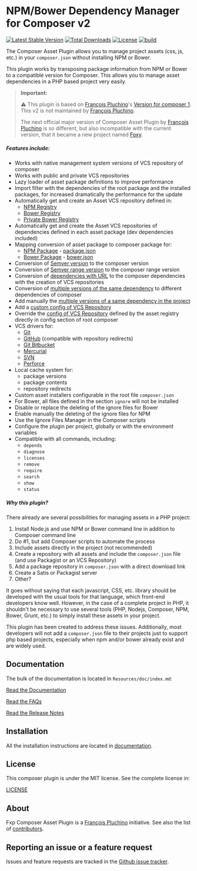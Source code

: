 NPM/Bower Dependency Manager for Composer v2
============================================

[![Latest Stable Version](https://poser.pugx.org/simialbi/composer-asset-plugin/v/stable?format=flat-square)](https://packagist.org/packages/simialbi/composer-asset-plugin)
[![Total Downloads](https://poser.pugx.org/simialbi/composer-asset-plugin/downloads?format=flat-square)](https://packagist.org/packages/simialbi/composer-asset-plugin)
[![License](https://poser.pugx.org/simialbi/composer-asset-plugin/license?format=flat-square)](https://packagist.org/packages/simialbi/composer-asset-plugin)
[![build](https://github.com/simialbi/composer-asset-plugin/actions/workflows/build.yml/badge.svg)](https://github.com/simialbi/composer-asset-plugin/actions/workflows/build.yml)

The Composer Asset Plugin allows you to manage project assets (css, js, etc.) in your `composer.json`
without installing NPM or Bower.

This plugin works by transposing package information from NPM or Bower to a compatible version for Composer.
This allows you to manage asset dependencies in a PHP based project very easily.

> **Important:**
>
> ⚠ This plugin is based on [François Pluchino](https://github.com/francoispluchino)'s [Version for composer 1](https://github.com/fxpio/composer-asset-plugin).
> This v2 is not maintained by [François Pluchino](https://github.com/francoispluchino).
> 
> The next official major version of Composer Asset Plugin by [François Pluchino](https://github.com/francoispluchino) is so different, but also incompatible with the current version,
> that it became a new project named [Foxy](https://github.com/fxpio/foxy).

##### Features include:

- Works with native management system versions of VCS repository of composer
- Works with public and private VCS repositories
- Lazy loader of asset package definitions to improve performance
- Import filter with the dependencies of the root package and the installed packages, for increased dramatically the performance for the update
- Automatically get and create an Asset VCS repository defined in:
  - [NPM Registry](https://www.npmjs.org)
  - [Bower Registry](http://bower.io/search)
  - [Private Bower Registry](https://github.com/Hacklone/private-bower)
- Automatically get and create the Asset VCS repositories of dependencies defined
  in each asset package (dev dependencies included)
- Mapping conversion of asset package to composer package for:
  - [NPM Package](https://www.npmjs.org/doc/package.json.html) - [package.json](resources/doc/schema.md#npm-mapping)
  - [Bower Package](http://bower.io/docs/creating-packages) - [bower.json](resources/doc/schema.md#bower-mapping)
- Conversion of [Semver version](resources/doc/schema.md#verison-conversion) to the composer version
- Conversion of [Semver range version](resources/doc/schema.md#range-verison-conversion) to the composer range version
- Conversion of [dependencies with URL](resources/doc/schema.md#url-range-verison-conversion) to the composer dependencies with the creation of VCS repositories
- Conversion of [multiple versions of the same dependency](resources/doc/schema.md#multiple-versions-of-a-dependency-in-the-same-project) to different dependencies of composer
- Add manually the [multiple versions of a same dependency in the project](resources/doc/index.md#usage-with-multiple-versions-of-the-same-dependency)
- Add a [custom config of VCS Repository](resources/doc/index.md#usage-with-vcs-repository)
- Override the [config of VCS Repository](resources/doc/index.md#overriding-the-config-of-a-vcs-repository) defined by the asset registry directly in config section of root composer
- VCS drivers for:
  - [Git](resources/doc/index.md#usage-with-vcs-repository)
  - [GitHub](resources/doc/index.md#usage-with-vcs-repository) (compatible with repository redirects)
  - [Git Bitbucket](resources/doc/index.md#usage-with-vcs-repository)
  - [Mercurial](resources/doc/index.md#usage-with-vcs-repository)
  - [SVN](resources/doc/index.md#usage-with-vcs-repository)
  - [Perforce](resources/doc/index.md#usage-with-vcs-repository)
- Local cache system for:
  - package versions
  - package contents
  - repository redirects
- Custom asset installers configurable in the root file `composer.json`
- For Bower, all files defined in the section `ignore` will not be installed
- Disable or replace the deleting of the ignore files for Bower
- Enable manually the deleting of the ignore files for NPM
- Use the Ignore Files Manager in the Composer scripts
- Configure the plugin per project, globally or with the environment variables
- Compatible with all commands, including:
  - `depends`
  - `diagnose`
  - `licenses`
  - `remove`
  - `require`
  - `search`
  - `show`
  - `status`

##### Why this plugin?

There already are several possibilities for managing assets in a PHP project:

1. Install Node.js and use NPM or Bower command line in addition to Composer command line
2. Do #1, but add Composer scripts to automate the process
3. Include assets directly in the project (not recommended)
4. Create a repository with all assets and include the `composer.json` file (and use Packagist or an VCS Repository)
5. Add a package repository in `composer.json` with a direct download link
6. Create a Satis or Packagist server
7. Other?

It goes without saying that each javascript, CSS, etc. library should be developed with the usual tools for that
language, which front-end developers know well. However, in the case of a complete project in PHP, it shouldn't 
be necessary to use several tools (PHP, Nodejs, Composer, NPM, Bower, Grunt, etc.) to simply install
these assets in your project.

This plugin has been created to address these issues. Additionally, most developers will not add a `composer.json`
file to their projects just to support php based projects, especially when npm and/or bower already exist and are
widely used.

Documentation
-------------

The bulk of the documentation is located in `Resources/doc/index.md`:

[Read the Documentation](resources/doc/index.md)

[Read the FAQs](resources/doc/faqs.md)

[Read the Release Notes](https://github.com/simialbi/composer-asset-plugin/releases)

Installation
------------

All the installation instructions are located in [documentation](resources/doc/index.md).

License
-------

This composer plugin is under the MIT license. See the complete license in:

[LICENSE](LICENSE)

About
-----

Fxp Composer Asset Plugin is a [François Pluchino](https://github.com/francoispluchino) initiative.
See also the list of [contributors](https://github.com/simialbi/composer-asset-plugin/contributors).

Reporting an issue or a feature request
---------------------------------------

Issues and feature requests are tracked in the [Github issue tracker](https://github.com/simialbi/composer-asset-plugin/issues).
